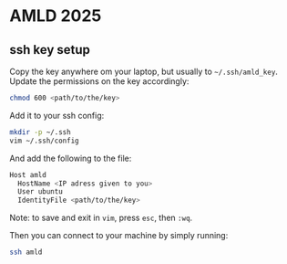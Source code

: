 # AMLD 2025

## ssh key setup

Copy the key anywhere om your laptop, but usually to `~/.ssh/amld_key`.
Update the permissions on the key accordingly:

```sh
chmod 600 <path/to/the/key>
```

Add it to your ssh config:

```sh
mkdir -p ~/.ssh
vim ~/.ssh/config
```

And add the following to the file:

```sh
Host amld
  HostName <IP adress given to you>
  User ubuntu
  IdentityFile <path/to/the/key>
```

Note: to save and exit in `vim`, press `esc`, then `:wq`.

Then you can connect to your machine by simply running:

```sh
ssh amld
```
